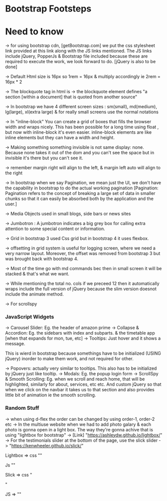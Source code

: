 # Bootstrap Footsteps

# Need to know

-> for using bootstrap cdn, [getBootstrap.com] we put the css stylesheet link provided at this link along with the JS links mentioned. The JS links include jQuery, PopperJs & Bootstrap file included because these are required to execute the work, we look forward to do. [jQuery is also to be done]

-> Default Html size is 16px so 1rem = 16px & multiply accordingly ie 2rem = 16px \* 2

-> The blockquote tag in html is -> the blockquote element defines "a section [within a document] that is quoted from another source"

-> In bootstrap we have 4 different screen sizes : sm(small), md(medium), lg(large), xl(extra large) & for really small screens use the normal notations

-> In "inline-block" You can create a grid of boxes that fills the browser width and wraps nicely. This has been possible for a long time using float , but now with inline-block it's even easier. inline-block elements are like inline elements but they can have a width and height.

-> Making something something invisible is not same display: none. Because none takes it out of the dom and you can't see the space but in invisible it's there but you can't see it.

-> remember margin right will align to the left, & margin left auto will align to the right

-> In bootstrap when we say Pagination, we mean just the UI, we don't have the capability in bootstrap to do the actual working pagination [Pagination: Pagination refers to the concept of breaking a large set of data in smaller chunks so that it can easily be absorbed both by the application and the user.]

-> Media Objects used in small blogs, side bars or news sites

-> Jumbotron : A jumbotron indicates a big grey box for calling extra attention to some special content or information.

-> Grid in bootstrap 3 used Css grid but in bootstrap 4 it uses flexbox.

-> offsetting in grid system is useful for logging screen, where we need a very narrow layout. Moreover, the offset was removed from bootstrap 3 but was brought back with bootstrap 4.

-> Most of the time go with md commands bec then in small screen it will be stacked & that's what we want.

-> While mentioning the total no. cols if we preceed 12 then it automatically wraps include the full version of jQuery because the slim version doesnot include the animate method.

-> For scrollspy

### JavaScript Widgets

-> Carousel Slider: Eg. the header of amazon prime
-> Collapse & Accordion: Eg. the sidebars with index and subparts. & the timetable app [when that expands for mon, tue, etc]
-> Tooltips: Just hover and it shows a message.

This is wierd in bootstrap because somethings have to be initialized (USING jQuery) inorder to make them work, and not required for other.

-> Popovers: actually very similar to tooltips. This also has to be initialized by jQuery just like tooltip.
-> Modals: Eg. the popup login form
-> ScrollSpy & Smooth Scrolling: Eg. when we scroll and reach home, that will be highlighted, similarly for about, services, etc etc. And custom jQuery so that when we click on the navbar it takes us to that section and also provides little bit of animation ie the smooth scrolling.

### Random Stuff

-> when using d-flex the order can be changed by using order-1, order-2 etc
-> In the multiuse website when we had to add photo galary & each photo is gonna open in a light box. The way they're gonna achive that is using "lightbox for bootstrap" -> [Link] "https://ashleydw.github.io/lightbox/"
-> For the testimonials slider at the bottom of the page, use the slick slider -> "https://kenwheeler.github.io/slick/"

Lightbox => css "<link
      rel="stylesheet"
      href="https://cdnjs.cloudflare.com/ajax/libs/ekko-lightbox/5.3.0/ekko-lightbox.css"
    />"

Js "<script src="https://cdnjs.cloudflare.com/ajax/libs/ekko-lightbox/5.3.0/ekko-lightbox.min.js"></script>"

Slick => css "<link rel="stylesheet" href="https://cdnjs.cloudflare.com/ajax/libs/slick-carousel/1.9.0/slick.css" />

  <link rel="stylesheet" href="https://cdnjs.cloudflare.com/ajax/libs/slick-carousel/1.9.0/slick-theme.css" />"

JS => "<script src="https://cdnjs.cloudflare.com/ajax/libs/slick-carousel/1.9.0/slick.js"></script>"
